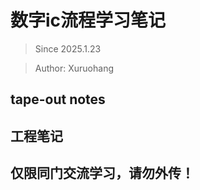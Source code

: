 # 数字ic流程学习笔记

> Since 2025.1.23

> Author: Xuruohang

## tape-out notes

## 工程笔记

## 仅限同门交流学习，请勿外传！
